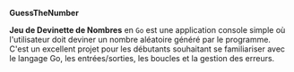 
**GuessTheNumber**



**Jeu de Devinette de Nombres** en `Go` est une application console simple où l'utilisateur doit deviner un nombre aléatoire généré par le programme. C'est un excellent projet pour les débutants souhaitant se familiariser avec le langage Go, les entrées/sorties, les boucles et la gestion des erreurs.